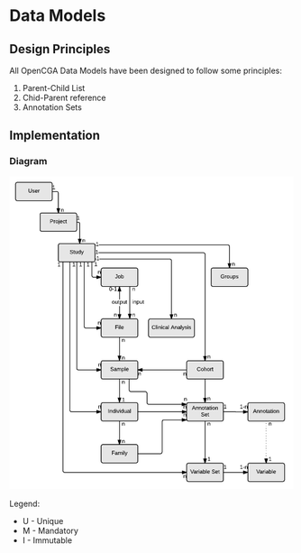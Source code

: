 # Data Models

## Design Principles

All OpenCGA Data Models have been designed to follow some principles:

1. Parent-Child List
2. Chid-Parent reference
3. Annotation Sets



## Implementation

### Diagram

![](../../.gitbook/assets/catalog_data_models_v13.png)

Legend:

* U - Unique
* M - Mandatory
* I - Immutable

